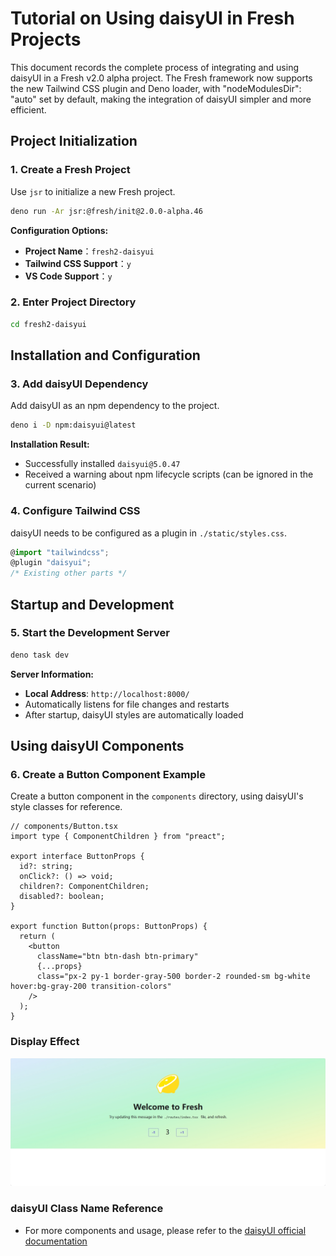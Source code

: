 # Tutorial on Using daisyUI in Fresh Projects

This document records the complete process of integrating and using daisyUI in a Fresh v2.0 alpha project.
The Fresh framework now supports the new Tailwind CSS plugin and Deno loader, with "nodeModulesDir": "auto" set by default, making the integration of daisyUI simpler and more efficient.

## Project Initialization

### 1. Create a Fresh Project

Use `jsr` to initialize a new Fresh project.

```bash
deno run -Ar jsr:@fresh/init@2.0.0-alpha.46
```

**Configuration Options:**

- **Project Name**：`fresh2-daisyui`
- **Tailwind CSS Support**：`y`
- **VS Code Support**：`y`

### 2. Enter Project Directory

```bash
cd fresh2-daisyui
```

## Installation and Configuration

### 3. Add daisyUI Dependency

Add daisyUI as an npm dependency to the project.

```bash
deno i -D npm:daisyui@latest
```

**Installation Result:**

- Successfully installed `daisyui@5.0.47`
- Received a warning about npm lifecycle scripts (can be ignored in the current scenario)

### 4. Configure Tailwind CSS

daisyUI needs to be configured as a plugin in `./static/styles.css`.

```typescript
@import "tailwindcss";
@plugin "daisyui";
/* Existing other parts */
```

## Startup and Development

### 5. Start the Development Server

```bash
deno task dev
```

**Server Information:**

- **Local Address**: `http://localhost:8000/`
- Automatically listens for file changes and restarts
- After startup, daisyUI styles are automatically loaded

## Using daisyUI Components

### 6. Create a Button Component Example

Create a button component in the `components` directory, using daisyUI's style classes for reference.

```tsx
// components/Button.tsx
import type { ComponentChildren } from "preact";

export interface ButtonProps {
  id?: string;
  onClick?: () => void;
  children?: ComponentChildren;
  disabled?: boolean;
}

export function Button(props: ButtonProps) {
  return (
    <button
      className="btn btn-dash btn-primary"
      {...props}
      class="px-2 py-1 border-gray-500 border-2 rounded-sm bg-white hover:bg-gray-200 transition-colors"
    />
  );
}
```

### Display Effect

![alt text](image.png)

### daisyUI Class Name Reference

- For more components and usage, please refer to the [daisyUI official documentation](https://daisyui.com/)